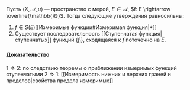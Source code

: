 Пусть $\langle X, \mathcal{A}, \mu \rangle$ — пространство с мерой, $E \in \mathcal{A}$, $f: E \rightarrow \overline{\mathbb{R}}$.
Тогда следующие утверждения равносильны:
1. $f \in S(E)$[[Измеримые функции#Измеримая функция|*]]
2. Существует последовательность [[Ступенчатая функция|ступенчатых]] функций $\{f_i\}$, сходящаяся к $f$ поточечно на $E$.

#### Доказательство
$1 \Rightarrow 2$: по следствию теоремы о приближении измеримых функций ступенчатыми
$2 \Rightarrow 1$: [[Измеримость нижних и верхних граней и пределов|свойства предела измеримых]]